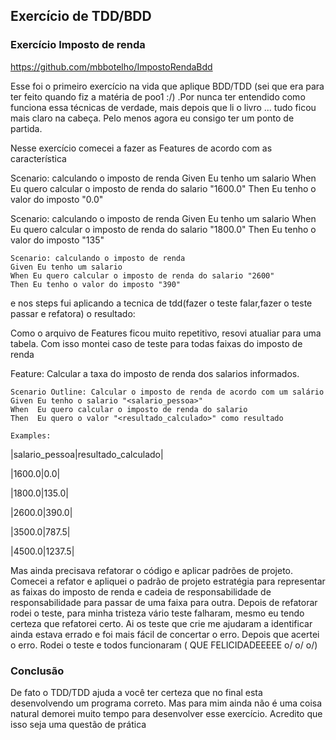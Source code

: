 ## Exercício de TDD/BDD

### Exercício Imposto de renda
https://github.com/mbbotelho/ImpostoRendaBdd

Esse foi o primeiro exercício na vida que aplique BDD/TDD (sei que era para ter feito quando fiz a matéria de poo1 :/) .Por nunca ter  entendido como funciona essa técnicas de verdade, mais depois que li o livro ... tudo ficou mais claro na cabeça. Pelo menos agora eu consigo ter um ponto de partida.

Nesse exercício comecei a fazer as Features de acordo com as característica

Scenario: calculando o imposto de renda 
    Given Eu tenho um salario
    When Eu quero calcular o imposto de renda do salario "1600.0"
    Then Eu tenho o valor do imposto "0.0"

  Scenario: calculando o imposto de renda
    Given Eu tenho um salario
    When Eu quero calcular o imposto de renda do salario "1800.0"
    Then Eu tenho o valor do imposto "135"
    
    Scenario: calculando o imposto de renda
    Given Eu tenho um salario
    When Eu quero calcular o imposto de renda do salario "2600"
    Then Eu tenho o valor do imposto "390"

e nos steps fui aplicando a tecnica de tdd(fazer o teste falar,fazer o teste passar e refatora) o resultado:


Como o arquivo de Features ficou muito repetitivo, resovi atualiar para uma tabela. Com isso montei caso de teste para todas faixas do imposto de renda

Feature: Calcular a taxa do imposto de renda dos salarios informados.

    Scenario Outline: Calcular o imposto de renda de acordo com um salário
    Given Eu tenho o salario "<salario_pessoa>"
    When  Eu quero calcular o imposto de renda do salario
    Then  Eu quero o valor "<resultado_calculado>" como resultado
    
    Examples:
   |salario_pessoa|resultado_calculado|
   
   |1600.0|0.0|
  
   |1800.0|135.0|
   
   |2600.0|390.0|
   
   |3500.0|787.5|
   
   |4500.0|1237.5|
   
   Mas ainda precisava refatorar o código e aplicar padrões de projeto. Comecei a refator e apliquei o padrão de projeto estratégia para representar as faixas do imposto de renda e 	cadeia	de	responsabilidade de responsabilidade para passar de uma faixa para outra. Depois de refatorar rodei o teste, para minha tristeza vário teste falharam, mesmo eu tendo certeza que refatorei certo. Ai os teste que crie me ajudaram a identificar ainda estava errado e foi mais  fácil de concertar o erro. Depois que acertei o erro. Rodei o teste e todos funcionaram (  QUE FELICIDADEEEEE o/ o/ o/)
   
   ### Conclusão
   De fato o TDD/TDD ajuda a você ter certeza que no final esta desenvolvendo um programa correto. Mas para mim ainda não é uma coisa  natural demorei muito tempo para desenvolver esse exercício. Acredito que isso seja uma questão de prática
